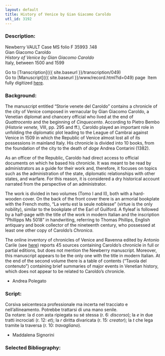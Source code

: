 ```yaml
---
layout: default
title: History of Venice by Gian Giacomo Caroldo
utl_id: 3192
---
```


###  Description:

Newberry VAULT Case MS folio F 35993 .148<br>
Gian Giacomo Caroldo<br>
_History of Venice by Gian Giacomo Caroldo_<br>
Italy, between 1500 and 1599

Go to [Transcription]({{ site.baseurl }}/transcription/049)<br>
Go to [Manuscript]({{ site.baseurl }}/www/record.html?id=049) page 
Item fully digitized [here](https://collections.newberry.org/asset-management/2KXJ8ZPB5HFK).

###  Background:

The manuscript entitled “Storie venete del Caroldo” contains a chronicle of the city of Venice composed in vernacular by Gian Giacomo Caroldo, a Venetian diplomat and chancery official who lived at the end of <i>Quattrocento </i>and the beginning of <i>Cinquecento</i>. According to Pietro Bembo (<i>Historie venete, </i>VIII, pp. 295 and ff.), Caroldo played an important role in unfolding the diplomatic plot leading to the League of Cambrai against Venice in 1509 in which the Republic of Venice almost lost all of its possessions in mainland Italy. His chronicle is divided into 10 books, from the foundation of the city to the death of <i>doge </i>Andrea Contarini (1382).

As an officer of the Republic, Caroldo had direct access to official documents on which he based his chronicle. It was meant to be read by administrators as a guide for their work and, therefore, it focuses on topics such as the administration of the state, diplomatic relationships with other states, and warfare. For this reason, it is considered a dry historical account narrated from the perspective of an administrator.

The work is divided in two volumes (Tomo I and II), both with a hard-wooden cover. On the back of the front cover there is an armorial bookplate with the French motto, “La vertu est la seule noblesse” (virtue is the only nobility), similar to the bookplate of the Earl of Guilford. A flyleaf is followed by a half-page with the title of the work in modern Italian and the inscription “Phillipps Ms 5018” in handwriting, referring to Thomas Phillips, English antiquary and book collector of the nineteenth century, who possessed at least one other copy of Caroldo’s <i>Chronica</i>.

The online inventory of chronicles of Venice and Ravenna edited by Antonio Carile (see [here](http://www.cronachevenezianeravennati.it)) reports 45 sources containing Caroldo’s chronicle in full or partial editions, but does not mention the Newberry manuscript. Moreover, this manuscript appears to be the only one with the title in modern Italian. At the end of the second volume there is a table of contents (“Tavola del contenuto”) containing brief summaries of major events in Venetian history, which does not appear to be related to Caroldo’s chronicle.
-  Andrea Polegato

###  Script:

Corsiva seicentesca professionale ma incerta nel tracciato e nell’allineamento. Potrebbe trattarsi di una mano senile.<br>
Da notare: la d con asta ripiegata su sé stessa (r. 6: _discorso_); la _e_ in due tratti incrociati (r. 12: _et_); la _r_ diritta divaricata (r. 15: _creator_); la _t_ che lega tramite la traversa (r. 10: _travagliano_).<br>
- Maddalena Signorini

###  Selected Bibliography:



